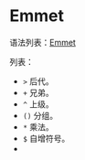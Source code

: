 # Emmet #

语法列表：[Emmet](http://docs.emmet.io/cheat-sheet/ "Emmet")  

  
列表：  
* `>` 后代。  
* `+` 兄弟。  
* `^` 上级。  
* `()` 分组。  
* `*` 乘法。  
* `$` 自增符号。  
* 